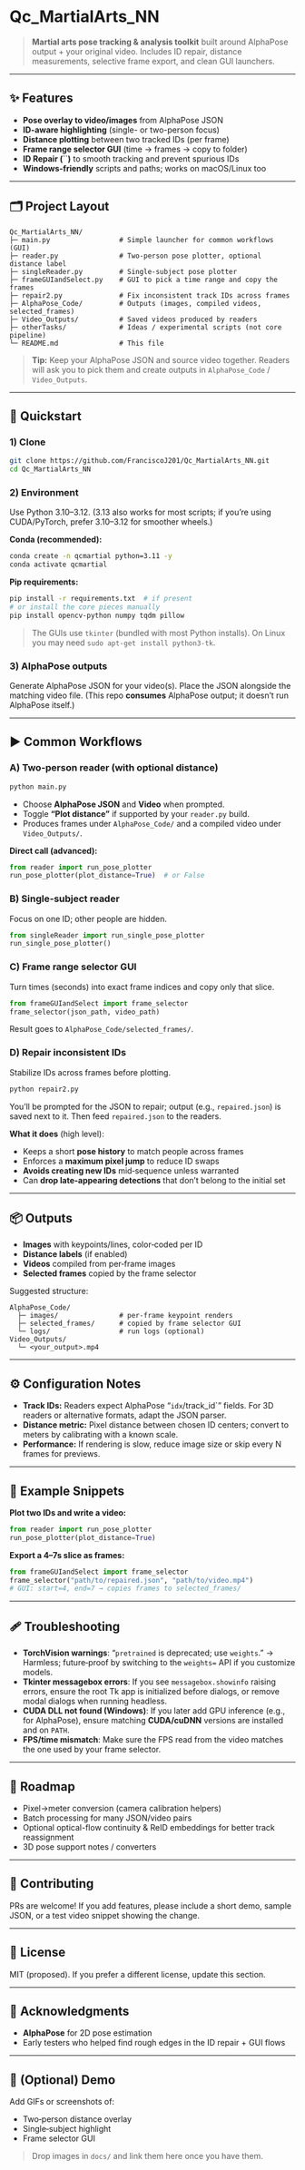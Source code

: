 # Qc\_MartialArts\_NN

> **Martial arts pose tracking & analysis toolkit** built around AlphaPose output + your original video. Includes ID repair, distance measurements, selective frame export, and clean GUI launchers.

---

## ✨ Features

- **Pose overlay to video/images** from AlphaPose JSON
- **ID-aware highlighting** (single- or two-person focus)
- **Distance plotting** between two tracked IDs (per frame)
- **Frame range selector GUI** (time → frames → copy to folder)
- **ID Repair (**``**)** to smooth tracking and prevent spurious IDs
- **Windows-friendly** scripts and paths; works on macOS/Linux too

---

## 🗂 Project Layout

```
Qc_MartialArts_NN/
├─ main.py                 # Simple launcher for common workflows (GUI)
├─ reader.py               # Two-person pose plotter, optional distance label
├─ singleReader.py         # Single-subject pose plotter
├─ frameGUIandSelect.py    # GUI to pick a time range and copy the frames
├─ repair2.py              # Fix inconsistent track IDs across frames
├─ AlphaPose_Code/         # Outputs (images, compiled videos, selected_frames)
├─ Video_Outputs/          # Saved videos produced by readers
├─ otherTasks/             # Ideas / experimental scripts (not core pipeline)
└─ README.md               # This file
```

> **Tip:** Keep your AlphaPose JSON and source video together. Readers will ask you to pick them and create outputs in `AlphaPose_Code` / `Video_Outputs`.

---

## 🚀 Quickstart

### 1) Clone

```bash
git clone https://github.com/FranciscoJ201/Qc_MartialArts_NN.git
cd Qc_MartialArts_NN
```

### 2) Environment

Use Python 3.10–3.12. (3.13 also works for most scripts; if you’re using CUDA/PyTorch, prefer 3.10–3.12 for smoother wheels.)

**Conda (recommended):**

```bash
conda create -n qcmartial python=3.11 -y
conda activate qcmartial
```

**Pip requirements:**

```bash
pip install -r requirements.txt  # if present
# or install the core pieces manually
pip install opencv-python numpy tqdm pillow
```

> The GUIs use `tkinter` (bundled with most Python installs). On Linux you may need `sudo apt-get install python3-tk`.

### 3) AlphaPose outputs

Generate AlphaPose JSON for your video(s). Place the JSON alongside the matching video file. (This repo **consumes** AlphaPose output; it doesn’t run AlphaPose itself.)

---

## ▶️ Common Workflows

### A) Two‑person reader (with optional distance)

```bash
python main.py
```

- Choose **AlphaPose JSON** and **Video** when prompted.
- Toggle **“Plot distance”** if supported by your `reader.py` build.
- Produces frames under `AlphaPose_Code/` and a compiled video under `Video_Outputs/`.

**Direct call (advanced):**

```python
from reader import run_pose_plotter
run_pose_plotter(plot_distance=True)  # or False
```

### B) Single‑subject reader

Focus on one ID; other people are hidden.

```python
from singleReader import run_single_pose_plotter
run_single_pose_plotter()
```

### C) Frame range selector GUI

Turn times (seconds) into exact frame indices and copy only that slice.

```python
from frameGUIandSelect import frame_selector
frame_selector(json_path, video_path)
```

Result goes to `AlphaPose_Code/selected_frames/`.

### D) Repair inconsistent IDs

Stabilize IDs across frames before plotting.

```bash
python repair2.py
```

You’ll be prompted for the JSON to repair; output (e.g., `repaired.json`) is saved next to it. Then feed `repaired.json` to the readers.

**What it does** (high level):

- Keeps a short **pose history** to match people across frames
- Enforces a **maximum pixel jump** to reduce ID swaps
- **Avoids creating new IDs** mid‑sequence unless warranted
- Can **drop late-appearing detections** that don’t belong to the initial set

---

## 📦 Outputs

- **Images** with keypoints/lines, color‑coded per ID
- **Distance labels** (if enabled)
- **Videos** compiled from per‑frame images
- **Selected frames** copied by the frame selector

Suggested structure:

```
AlphaPose_Code/
  ├─ images/               # per-frame keypoint renders
  ├─ selected_frames/      # copied by frame selector GUI
  └─ logs/                 # run logs (optional)
Video_Outputs/
  └─ <your_output>.mp4
```

---

## ⚙️ Configuration Notes

- **Track IDs:** Readers expect AlphaPose “`idx`/track\_id\`” fields. For 3D readers or alternative formats, adapt the JSON parser.
- **Distance metric:** Pixel distance between chosen ID centers; convert to meters by calibrating with a known scale.
- **Performance:** If rendering is slow, reduce image size or skip every N frames for previews.

---

## 🧪 Example Snippets

**Plot two IDs and write a video:**

```python
from reader import run_pose_plotter
run_pose_plotter(plot_distance=True)
```

**Export a 4–7s slice as frames:**

```python
from frameGUIandSelect import frame_selector
frame_selector("path/to/repaired.json", "path/to/video.mp4")
# GUI: start=4, end=7 → copies frames to selected_frames/
```

---

## 🩹 Troubleshooting

- **TorchVision warnings**: “`pretrained` is deprecated; use `weights`.” → Harmless; future‑proof by switching to the `weights=` API if you customize models.
- **Tkinter messagebox errors**: If you see `messagebox.showinfo` raising errors, ensure the root Tk app is initialized before dialogs, or remove modal dialogs when running headless.
- **CUDA DLL not found (Windows)**: If you later add GPU inference (e.g., for AlphaPose), ensure matching **CUDA/cuDNN** versions are installed and on `PATH`.
- **FPS/time mismatch**: Make sure the FPS read from the video matches the one used by your frame selector.

---

## 🧭 Roadmap

- Pixel→meter conversion (camera calibration helpers)
- Batch processing for many JSON/video pairs
- Optional optical-flow continuity & ReID embeddings for better track reassignment
- 3D pose support notes / converters

---

## 🤝 Contributing

PRs are welcome! If you add features, please include a short demo, sample JSON, or a test video snippet showing the change.

---

## 📄 License

MIT (proposed). If you prefer a different license, update this section.

---

## 🙏 Acknowledgments

- **AlphaPose** for 2D pose estimation
- Early testers who helped find rough edges in the ID repair + GUI flows

---

## 📸 (Optional) Demo

Add GIFs or screenshots of:

- Two‑person distance overlay
- Single‑subject highlight
- Frame selector GUI

> Drop images in `docs/` and link them here once you have them.

